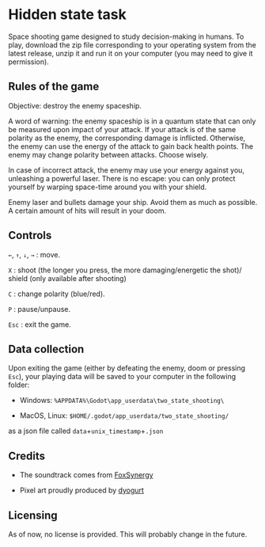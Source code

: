 # Hidden state task
Space shooting game designed to study decision-making in humans. To play, download the zip file corresponding to your operating system from the latest release, unzip it and run it on your computer (you may need to give it permission).

## Rules of the game

Objective: destroy the enemy spaceship.

A word of warning: the enemy spaceship is in a quantum state that can only be measured upon impact of your attack. If your attack is of the same polarity as the enemy, the corresponding damage is inflicted. Otherwise, the enemy can use the energy of the attack to gain back health points. The enemy may change polarity between attacks. Choose wisely.

In case of incorrect attack, the enemy may use your energy against you, unleashing a powerful laser. There is no escape: you can only protect yourself by warping space-time around you with your shield.

Enemy laser and bullets damage your ship. Avoid them as much as possible. A certain amount of hits will result in your doom.


## Controls

`←`, `↑`, `↓`, `→` : move.

`X` : shoot (the longer you press, the more damaging/energetic the shot)/ shield (only available after shooting)

`C` : change polarity (blue/red).

`P` : pause/unpause.

`Esc` : exit the game.

## Data collection

Upon exiting the game (either by defeating the enemy, doom or pressing `Esc`), your playing data will be saved to your computer in the following folder:

- Windows: `%APPDATA%\Godot\app_userdata\two_state_shooting\`

- MacOS, Linux: `$HOME/.godot/app_userdata/two_state_shooting/`

as a json file called `data`+`unix_timestamp`+`.json`

## Credits

- The soundtrack comes from [FoxSynergy](https://opengameart.org/content/cosmo-blast)

- Pixel art proudly produced by [dyogurt](https://twitter.com/dfmmatias)

## Licensing

As of now, no license is provided. This will probably change in the future.
